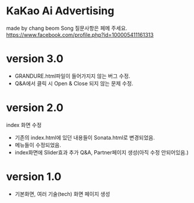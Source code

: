 # KaKao Ai Advertising
made by chang beom Song
질문사항은 페메 주세요.
https://www.facebook.com/profile.php?id=100005411161313

# version 3.0
 - GRANDURE.html파일이 들어가지지 않는 버그 수정.
 - Q&A에서 클릭 시 Open & Close 되지 않는 문제 수정.

# version 2.0
index 화면 수정
 - 기존의 index.html에 있던 내용들이 Sonata.html로 변경되었음.
 - 메뉴들이 수정되었음.
 - index화면에 Slider효과 추가
Q&A, Partner페이지 생성(아직 수정 안되어있음.)

# version 1.0
 - 기본화면, 여러 기술(tech) 화면 페이지 생성
